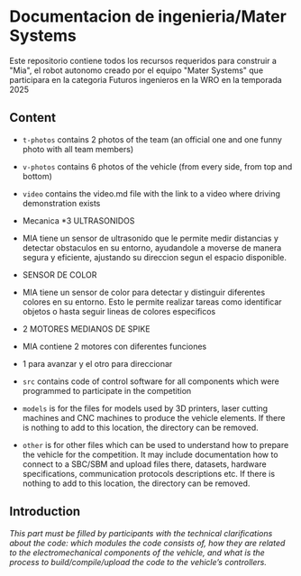 Documentacion de ingenieria/Mater Systems
====

Este repositorio contiene todos los recursos requeridos para construir a "Mia", el robot autonomo creado por el equipo "Mater Systems" que participara en la categoria Futuros ingenieros en la WRO en la temporada 2025

## Content

* `t-photos` contains 2 photos of the team (an official one and one funny photo with all team members)
* `v-photos` contains 6 photos of the vehicle (from every side, from top and bottom)
* `video` contains the video.md file with the link to a video where driving demonstration exists
* Mecanica
*3 ULTRASONIDOS
* MIA tiene un sensor de ultrasonido que le permite medir distancias y detectar obstaculos en su entorno, ayudandole a moverse de manera segura y eficiente, ajustando su direccion segun el espacio disponible.
* SENSOR DE COLOR
* MIA tiene un sensor de color para detectar y distinguir diferentes colores en su entorno. Esto le permite realizar tareas como identificar objetos o hasta seguir lineas de colores especificos
* 2 MOTORES MEDIANOS DE SPIKE
* MIA contiene 2 motores con diferentes funciones
* 1 para avanzar y el otro para direccionar

                                                                                                                                                                                                                                                                                                                               
* `src` contains code of control software for all components which were programmed to participate in the competition
* `models` is for the files for models used by 3D printers, laser cutting machines and CNC machines to produce the vehicle elements. If there is nothing to add to this location, the directory can be removed.
* `other` is for other files which can be used to understand how to prepare the vehicle for the competition. It may include documentation how to connect to a SBC/SBM and upload files there, datasets, hardware specifications, communication protocols descriptions etc. If there is nothing to add to this location, the directory can be removed.

## Introduction

_This part must be filled by participants with the technical clarifications about the code: which modules the code consists of, how they are related to the electromechanical components of the vehicle, and what is the process to build/compile/upload the code to the vehicle’s controllers._

